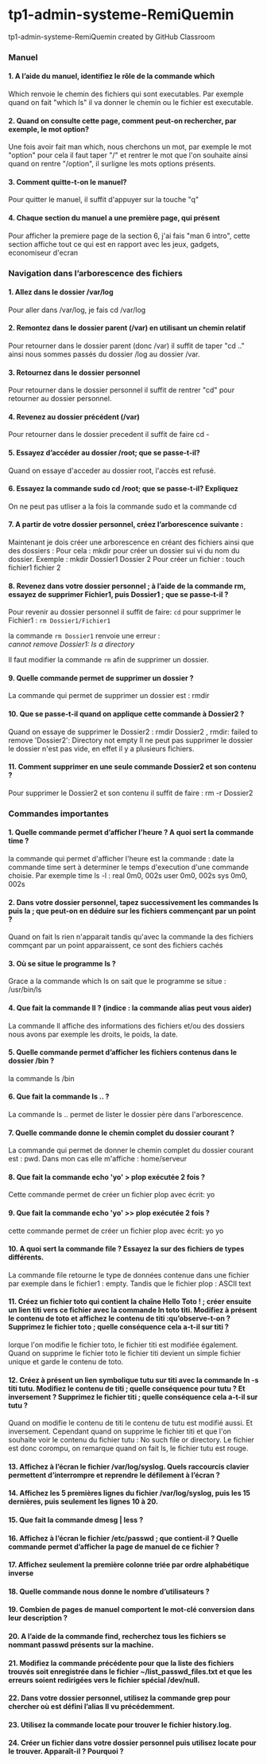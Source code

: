 # tp1-admin-systeme-RemiQuemin
tp1-admin-systeme-RemiQuemin created by GitHub Classroom



### Manuel


#### 1. A l’aide du manuel, identifiez le rôle de la commande which 
Which renvoie le chemin des fichiers qui sont executables. 
Par exemple quand on fait "which ls" il va donner le chemin ou le fichier est executable.

#### 2. Quand on consulte cette page, comment peut-on rechercher, par exemple, le mot option? 
Une fois avoir fait man which, nous cherchons un mot, 
par exemple le mot "option" pour cela il faut taper "/" et rentrer le mot que l'on souhaite ainsi quand on rentre "/option", 
il surligne les mots options présents.
#### 3. Comment quitte-t-on le manuel? 
Pour quitter le manuel, il suffit d'appuyer sur la touche "q"

#### 4. Chaque section du manuel a une première page, qui présent
Pour afficher la premiere page de la section 6, j'ai fais "man 6 intro", 
cette section affiche tout ce qui est en rapport avec les jeux, gadgets, economiseur d'ecran


### Navigation dans l’arborescence des fichiers


#### 1. Allez dans le dossier /var/log 
Pour aller dans /var/log, je fais cd /var/log

#### 2. Remontez dans le dossier parent (/var) en utilisant un chemin relatif 
Pour retourner dans le dossier parent (donc /var) il suffit de taper "cd .." ainsi nous sommes passés du dossier /log au dossier /var.

#### 3. Retournez dans le dossier personnel 
Pour retourner dans le dossier personnel il suffit de rentrer "cd" pour retourner au dossier personnel.

#### 4. Revenez au dossier précédent (/var)
Pour retourner dans le dossier precedent il suffit de faire cd -

#### 5. Essayez d’accéder au dossier /root; que se passe-t-il?
Quand on essaye d'acceder au dossier root, l'accès est refusé.

#### 6. Essayez la commande sudo cd /root; que se passe-t-il? Expliquez 
On ne peut pas utliser a la fois la commande sudo et la commande cd

#### 7. A partir de votre dossier personnel, créez l’arborescence suivante :
Maintenant je dois créer une arborescence en créant des fichiers ainsi que des dossiers : Pour cela : mkdir pour créer un dossier sui vi du nom du dossier. Exemple : mkdir Dossier1 Dossier 2
Pour créer un fichier : touch fichier1 fichier 2

#### 8. Revenez dans votre dossier personnel ; à l’aide de la commande rm, essayez de supprimer Fichier1, puis Dossier1 ; que se passe-t-il ?

Pour revenir au dossier personnel il suffit de faire: `cd`
pour supprimer le Fichier1 : `rm Dossier1/Fichier1`

la commande `rm Dossier1` renvoie une erreur : <br>
_cannot remove Dossier1: Is a directory_

Il faut modifier la commande `rm` afin de supprimer un dossier.

#### 9. Quelle commande permet de supprimer un dossier ?

La commande qui permet de supprimer un dossier est : rmdir

#### 10. Que se passe-t-il quand on applique cette commande à Dossier2 ?

Quand on essaye de supprimer le Dossier2 : rmdir Dossier2 , rmdir: failed to remove 'Dossier2': Directory not empty
Il ne peut pas supprimer le dossier le dossier n'est pas vide, en effet il y a plusieurs fichiers.

#### 11. Comment supprimer en une seule commande Dossier2 et son contenu ?

Pour supprimer le Dossier2 et son contenu il suffit de faire : rm -r Dossier2



### Commandes importantes



#### 1. Quelle commande permet d’afficher l’heure ? A quoi sert la commande time ?

la commande qui permet d'afficher l'heure est la commande : date
la commande time sert à determiner le temps d'execution d'une commande choisie.
Par exemple time ls -l : 
real   0m0, 002s
user   0m0, 002s 
sys    0m0, 002s 

#### 2. Dans votre dossier personnel, tapez successivement les commandes ls puis la ; que peut-on en déduire sur les fichiers commençant par un point ?
Quand on fait ls rien n'apparait tandis qu'avec la commande la des fichiers commçant par un point apparaissent, ce sont des fichiers cachés

#### 3. Où se situe le programme ls ?
Grace a la commande which ls on sait que le programme se situe : /usr/bin/ls

#### 4. Que fait la commande ll ? (indice : la commande alias peut vous aider)
La commande ll affiche des informations des fichiers et/ou des dossiers nous avons par exemple les droits, le poids, la date.

#### 5. Quelle commande permet d’afficher les fichiers contenus dans le dossier /bin ?
la commande ls /bin
#### 6. Que fait la commande ls .. ?
La commande ls .. permet de lister le dossier père dans l'arborescence.

#### 7. Quelle commande donne le chemin complet du dossier courant ?
La commande qui permet de donner le chemin complet du dossier courant est : pwd. Dans mon cas elle m'affiche : home/serveur

#### 8. Que fait la commande echo 'yo' > plop exécutée 2 fois ?
Cette commande permet de créer un fichier plop avec écrit:
yo

#### 9. Que fait la commande echo 'yo' >> plop exécutée 2 fois ?
cette commande permet de créer un fichier plop avec écrit:
yo
yo

#### 10. A quoi sert la commande file ? Essayez la sur des fichiers de types différents.
La commande file retourne le type de données contenue dans une fichier par exemple dans le fichier1 : empty.
Tandis que le fichier plop : ASCII text

#### 11. Créez un fichier toto qui contient la chaîne Hello Toto ! ; créer ensuite un lien titi vers ce fichier avec la commande ln toto titi. Modifiez à présent le contenu de toto et affichez le contenu de titi :qu’observe-t-on ? Supprimez le fichier toto ; quelle conséquence cela a-t-il sur titi ?
lorque l'on modifie le fichier toto, le fichier titi est modifiée également. Quand on supprime le fichier toto le fichier titi devient un simple fichier unique et garde le contenu de toto.

#### 12. Créez à présent un lien symbolique tutu sur titi avec la commande ln -s titi tutu. Modifiez le contenu de titi ; quelle conséquence pour tutu ? Et inversement ? Supprimez le fichier titi ; quelle conséquence cela a-t-il sur tutu ?
Quand on modifie le contenu de titi le contenu de tutu est modifié aussi. Et inversement. Cependant quand on supprime le fichier titi et que l'on souhaite voir le contenu du fichier tutu : No such file or directory. Le fichier est donc corompu, on remarque quand on fait ls, le fichier tutu est rouge.

#### 13. Affichez à l’écran le fichier /var/log/syslog. Quels raccourcis clavier permettent d’interrompre et reprendre le défilement à l’écran ?

#### 14. Affichez les 5 premières lignes du fichier /var/log/syslog, puis les 15 dernières, puis seulement les lignes 10 à 20.

#### 15. Que fait la commande dmesg | less ?

#### 16. Affichez à l’écran le fichier /etc/passwd ; que contient-il ? Quelle commande permet d’afficher la page de manuel de ce fichier ?
#### 17. Affichez seulement la première colonne triée par ordre alphabétique inverse

#### 18. Quelle commande nous donne le nombre d’utilisateurs ?

#### 19. Combien de pages de manuel comportent le mot-clé conversion dans leur description ?

#### 20. A l’aide de la commande find, recherchez tous les fichiers se nommant passwd présents sur la machine.

#### 21. Modifiez la commande précédente pour que la liste des fichiers trouvés soit enregistrée dans le fichier ~/list_passwd_files.txt et que les erreurs soient redirigées vers le fichier spécial /dev/null.

#### 22. Dans votre dossier personnel, utilisez la commande grep pour chercher où est défini l’alias ll vu précédemment.
#### 23. Utilisez la commande locate pour trouver le fichier history.log.

#### 24. Créer un fichier dans votre dossier personnel puis utilisez locate pour le trouver. Apparaît-il ? Pourquoi ?












